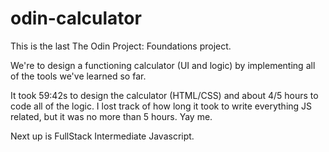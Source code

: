 # odin-calculator

This is the last The Odin Project: Foundations project.

We're to design a functioning calculator (UI and logic) by implementing
all of the tools we've learned so far.


It took 59:42s to design the calculator (HTML/CSS) and
about 4/5 hours to code all of the logic. I lost track of how long it took
to write everything JS related, but it was no more than 5 hours. Yay me.

Next up is FullStack Intermediate Javascript.
